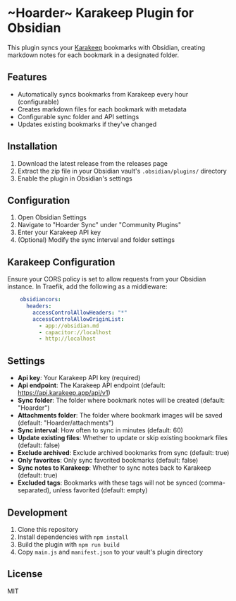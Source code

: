 # ~Hoarder~ Karakeep Plugin for Obsidian

This plugin syncs your [Karakeep](https://karakeep.app/) bookmarks with Obsidian, creating markdown notes for each bookmark in a designated folder.

## Features

- Automatically syncs bookmarks from Karakeep every hour (configurable)
- Creates markdown files for each bookmark with metadata
- Configurable sync folder and API settings
- Updates existing bookmarks if they've changed

## Installation

1. Download the latest release from the releases page
2. Extract the zip file in your Obsidian vault's `.obsidian/plugins/` directory
3. Enable the plugin in Obsidian's settings

## Configuration

1. Open Obsidian Settings
2. Navigate to "Hoarder Sync" under "Community Plugins"
3. Enter your Karakeep API key
4. (Optional) Modify the sync interval and folder settings

## Karakeep Configuration

Ensure your CORS policy is set to allow requests from your Obsidian instance. In Traefik, add the following as a middleware:

```yaml
    obsidiancors:
      headers:
        accessControlAllowHeaders: "*"
        accessControlAllowOriginList:
          - app://obsidian.md
          - capacitor://localhost
          - http://localhost
```

## Settings

- **Api key**: Your Karakeep API key (required)
- **Api endpoint**: The Karakeep API endpoint (default: https://api.karakeep.app/api/v1)
- **Sync folder**: The folder where bookmark notes will be created (default: "Hoarder")
- **Attachments folder**: The folder where bookmark images will be saved (default: "Hoarder/attachments")
- **Sync interval**: How often to sync in minutes (default: 60)
- **Update existing files**: Whether to update or skip existing bookmark files (default: false)
- **Exclude archived**: Exclude archived bookmarks from sync (default: true)
- **Only favorites**: Only sync favorited bookmarks (default: false)
- **Sync notes to Karakeep**: Whether to sync notes back to Karakeep (default: true)
- **Excluded tags**: Bookmarks with these tags will not be synced (comma-separated), unless favorited (default: empty)

## Development

1. Clone this repository
2. Install dependencies with `npm install`
3. Build the plugin with `npm run build`
4. Copy `main.js` and `manifest.json` to your vault's plugin directory

## License

MIT 